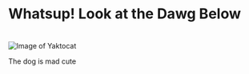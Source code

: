 # <h1> Whatsup! Look at the Dawg Below <h1>

![Image of Yaktocat](https://octodex.github.com/images/yaktocat.png) 

The dog is mad cute
